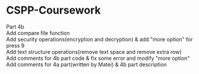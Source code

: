 # CSPP-Coursework
Part 4b  
Add compare file function  
Add security operations(encryption and decryption) & add "more option" for press 9  
Add text structure operations(remove text space and remove extra row)  
Add comments for 4b part code & fix some error and modify "more option"  
Add comments for 4a part(written by Matei) & 4b part description
